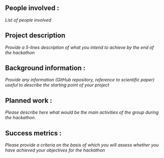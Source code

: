 ## People involved : 
*List of people involved*

## Project description 
*Provide a 5-lines description of what you intend to achieve by the end of the hackathon*

## Background information : 
*Provide any information (GitHub repository, reference to scientific paper) useful to describe the starting point of your project*  

## Planned work : 
*Please describe here what would be the main activities of the group during the hackathon*. 

## Success metrics : 
*Please provide a criteria on the basis of which you will assess whether you have achieved your objectives for the hackathon*
